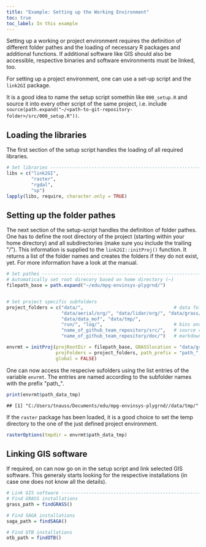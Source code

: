 ```yaml
---
title: "Example: Setting up the Working Environment"
toc: true
toc_label: In this example
---
```




Setting up a working or project environment requires the definition of different folder pathes and the loading of necessary R packages and additional functions. If additional software like GIS should also be accessible, respective binaries and software environments must be linked, too.

For setting up a project environment, one can use a set-up script and the `link2GI` package. 

It is a good idea to name the setup script somethin like `000_setup.R` and source it into every other script of the same project, i.e. include `source(path.expand("~/<path-to-git-repository-folder>/src/000_setup.R"))`. 


## Loading the libraries
The first section of the setup script handles the loading of all required libraries.

```r
# Set libraries ----------------------------------------------------------------
libs = c("link2GI",
         "raster",
         "rgdal",
         "sp")
lapply(libs, require, character.only = TRUE)
```


## Setting up the folder pathes
The next section of the setup-script handles the definition of folder pathes. One has to define the root directory of the project (starting within your home directory) and all subdirectories (make sure you include the trailing "/"). This information is supplied to the `link2GI::initProj()` function. It returns a list of the folder names and creates the folders if they do not exist, yet. For more information have a look at the manual.


```r
# Set pathes -------------------------------------------------------------------
# Automatically set root direcory based on home directory (~)
filepath_base = path.expand("~/edu/mpg-envinsys-plygrnd/")


# Set project specific subfolders
project_folders = c("data/",                                 # data folders
                    "data/aerial/org/", "data/lidar/org/", "data/grass/", 
                    "data/data_mof", "data/tmp/", 
                    "run/", "log/",                          # bins and logging
                    "name_of_github_team_repository/src/",   # source code
                    "name_of_github_team_repository/doc/")   # markdown etc. 

envrmt = initProj(projRootDir = filepath_base, GRASSlocation = "data/grass",
                  projFolders = project_folders, path_prefix = "path_", 
                  global = FALSE)
```
One can now access the respecive sufolders using the list entries of the variable `envrmt`. The entries are named according to the subfolder names with the prefix "path_".

```r
print(envrmt$path_data_tmp)
```

```
## [1] "C:/Users/tnauss/Documents/edu/mpg-envinsys-plygrnd//data/tmp/"
```

If the `raster` package has been loaded, it is a good choice to set the temp directory to the one of the just defined project environment.

```r
rasterOptions(tmpdir = envrmt$path_data_tmp)
```


## Linking GIS software
If required, on can now go on in the setup script and link selected GIS software. This generaly starts looking for the respective installations (in case one does not know all the details).

```r
# Link GIS software ------------------------------------------------------------
# Find GRASS installations
grass_path = findGRASS()

# Find SAGA installations
saga_path = findSAGA()

# Find OTB installations
otb_path = findOTB()
```
